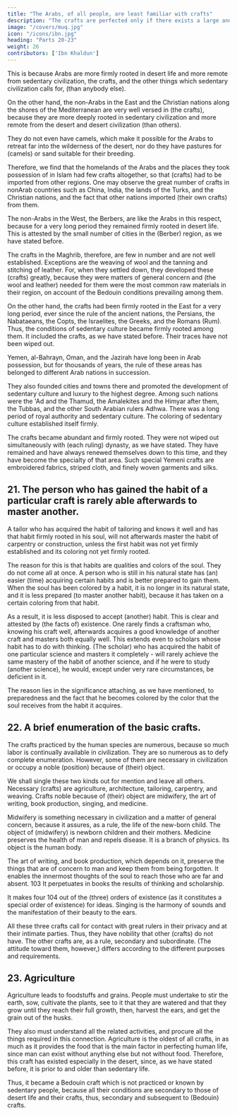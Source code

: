 ```yaml
---
title: "The Arabs, of all people, are least familiar with crafts"
description: "The crafts are perfected only if there exists a large and perfect sedentary civilization"
image: "/covers/muq.jpg"
icon: "/icons/ibn.jpg"
heading: "Parts 20-23"
weight: 26
contributors: ['Ibn Khaldun']
---
```




This is because Arabs are more firmly rooted in desert life and more remote from sedentary civilization, the crafts, and the other things which sedentary civilization calls for, (than anybody else). 

On the other hand, the non-Arabs in the East and the Christian nations along the shores of the Mediterranean are very well versed in (the crafts), because they are more deeply rooted in sedentary civilization and more remote from the desert and desert civilization (than others). 

They do not even have camels, which make it possible for the Arabs to retreat far into the wilderness of the desert, nor do they have pastures for (camels) or sand suitable for their breeding.

Therefore, we find that the homelands of the Arabs and the places they took possession of in Islam had few crafts altogether, so that (crafts) had to be imported from other regions. One may observe the great number of crafts in nonArab countries such as China, India, the lands of the Turks, and the Christian nations, and the fact that other nations imported (their own crafts) from them.

The non-Arabs in the West, the Berbers, are like the Arabs in this respect, because for a very long period they remained firmly rooted in desert life. This is attested by the small number of cities in the (Berber) region, as we have stated before. 

The crafts in the Maghrib, therefore, are few in number and are not well established. Exceptions are the weaving of wool and the tanning and stitching of leather. For, when they settled down, they developed these (crafts) greatly, because they were matters of general concern and (the wool and leather) needed for them were the most common raw materials in their region, on account of the Bedouin conditions prevailing among them.

On the other hand, the crafts had been firmly rooted in the East for a very long period, ever since the rule of the ancient nations, the Persians, the Nabataeans, the Copts, the Israelites, the Greeks, and the Romans (Rum). Thus, the conditions of sedentary culture became firmly rooted among them. It included the crafts, as we have stated before. Their traces have not been wiped out. 

Yemen, al-Bahrayn, Oman, and the Jazirah have long been in Arab possession, but for thousands of years, the rule of these areas has belonged to different Arab nations in succession. 

They also founded cities and towns there and promoted the development of sedentary culture and luxury to the highest
degree. Among such nations were the 'Ad and the Thamud, the Amalekites and the Himyar after them, the Tubbas, and the other South Arabian rulers Adhwa. There was a long period of royal authority and sedentary culture. The coloring of sedentary culture established itself firmly. 

The crafts became abundant and firmly rooted. They were not wiped out simultaneously with (each ruling) dynasty, as we have stated. They have remained and have always renewed themselves down to this time, and they have become the specialty of that area. Such special Yemeni crafts are embroidered fabrics, striped cloth, and finely woven garments and silks. 


## 21. The person who has gained the habit of a particular craft is rarely able afterwards to master another.

A tailor who has acquired the habit of tailoring and knows it well and has that habit firmly rooted in his soul, will not afterwards master the habit of carpentry or construction, unless the first habit was not yet firmly established and its coloring not yet firmly rooted. 

The reason for this is that habits are qualities and colors of the soul. They do not come all at once. A person who is still in his natural state has (an) easier (time) acquiring certain habits and is better prepared to gain them. When the soul has been colored by a habit, it is no longer in its natural state, and it is less prepared (to master another habit), because it has taken on a certain coloring from that habit. 

As a result, it is less disposed to accept (another) habit. This is clear and attested by (the facts of) existence. One rarely finds a craftsman who, knowing his craft well, afterwards acquires a good knowledge of another craft and masters both equally well. This extends even to scholars whose habit has to do with thinking. (The scholar) who has acquired the habit of one particular science and masters it completely - will rarely achieve the same mastery of the habit of another science, and if he were to study (another science), he would, except under very rare circumstances, be deficient in it. 

The reason lies in the significance attaching, as we have mentioned, to preparedness and the fact that he becomes colored by the color that the soul receives from the habit it acquires. 


## 22. A brief enumeration of the basic crafts.

The crafts practiced by the human species are numerous, because so much labor is continually available in civilization. They are so numerous as to defy complete enumeration. However, some of them are necessary in civilization or occupy a noble (position) because of (their) object. 

We shall single these two kinds out for mention and leave all others. Necessary (crafts) are agriculture, architecture, tailoring, carpentry, and weaving. Crafts noble because of (their) object are midwifery, the art of writing, book production, singing, and medicine. 

Midwifery is something necessary in civilization and a matter of general concern, because it assures, as a rule, the life of the new-born child. The object of (midwifery) is newborn children and their mothers. Medicine preserves the health of man and repels disease. It is a branch of physics. Its object is the human body.

The art of writing, and book production, which depends on it, preserve the things that are of concern to man and keep them from being forgotten. It enables the innermost thoughts of the soul to reach those who are far and absent. 103 It
perpetuates in books the results of thinking and scholarship. 

It makes four 104 out of the (three) orders of existence (as it constitutes a special order of existence) for
ideas. Singing is the harmony of sounds and the manifestation of their beauty to the ears.

All these three crafts call for contact with great rulers in their privacy and at their intimate parties. Thus, they have nobility that other (crafts) do not have. The other crafts are, as a rule, secondary and subordinate. (The attitude toward them, however,) differs according to the different purposes and requirements.


## 23. Agriculture

Agriculture leads to foodstuffs and grains. People must undertake to stir the earth, sow, cultivate the plants, see to it that they are watered and that they grow until they reach their full growth, then, harvest the ears, and get
the grain out of the husks. 

They also must understand all the related activities, and procure all the things required in this connection.
Agriculture is the oldest of all crafts, in as much as it provides the food that is the main factor in perfecting human life, since man can exist without anything else but not without food. Therefore, this craft has existed especially in the desert, since, as we have stated before, it is prior to and older than sedentary life. 

Thus, it became a Bedouin craft which is not practiced or known by sedentary people, because all their conditions are secondary to those of desert life and their crafts, thus, secondary and subsequent to (Bedouin) crafts.

